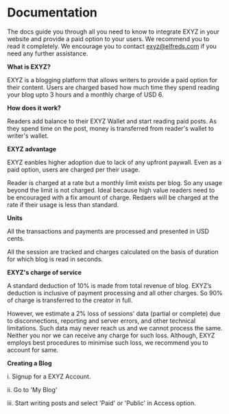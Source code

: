 # Documentation

The docs guide you through all you need to know to integrate EXYZ in your website and provide a paid option to your users. We recommend you to read it completely. We encourage you to contact exyz@elfreds.com if you need any further assistance.

****What is EXYZ?****

EXYZ is a blogging platform that allows writers to provide a paid option for their content. Users are charged based how much time they spend reading your blog upto 3 hours and a monthly charge of USD 6.

****How does it work?****

Readers add balance to their EXYZ Wallet and start reading paid posts. As they spend time on the post, money is transferred from reader's wallet to writer's wallet. 

****EXYZ advantage****

EXYZ eanbles higher adoption due to lack of any upfront paywall. Even as a paid option, users are charged per their usage.

Reader is charged at a rate but a monthly limit exists per blog. So any usage beyond the limit is not charged. Ideal because high value readers need to be encouraged with a fix amount of charge. Redaers will be charged at the rate if their usage is less than standard.

****Units****

All the transactions and payments are processed and presented in USD cents.

All the session are tracked and charges calculated on the basis of duration for which blog is read in seconds.

****EXYZ's charge of service****

A standard deduction of 10% is made from total revenue of blog. EXYZ’s deduction is inclusive of payment processing and all other charges. So 90% of charge is transferred to the creator in full.

However, we estimate a 2% loss of sessions' data (partial or complete) due to disconnections, reporting and server errors, and other technical limitations. Such data may never reach us and we cannot process the same. Neither you nor we can receive any charge for such loss. Although, EXYZ employs best procedures to minimise such loss, we recommend you to account for same.

****Creating a Blog****

i.	Signup for a EXYZ Account.

ii.	Go to 'My Blog'

iii.	Start writing posts and select 'Paid' or 'Public' in Access option.
